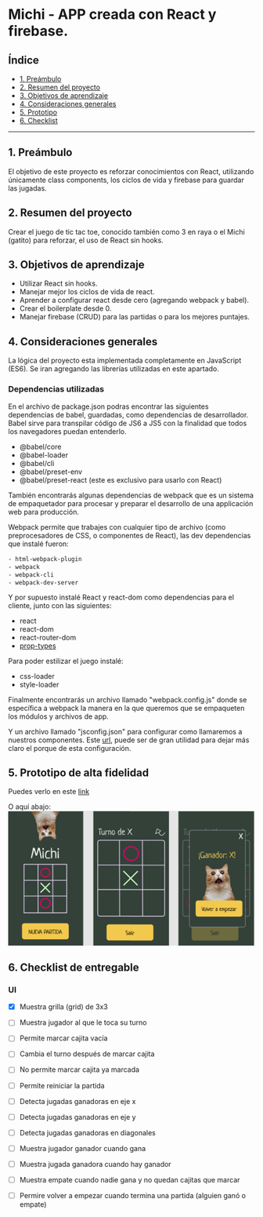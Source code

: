 # Michi - APP creada con React y firebase.

## Índice

* [1. Preámbulo](#1-preámbulo)
* [2. Resumen del proyecto](#2-resumen-del-proyecto)
* [3. Objetivos de aprendizaje](#3-objetivos-de-aprendizaje)
* [4. Consideraciones generales](#4-consideraciones-generales)
* [5. Prototipo](#5-Prototipo)
* [6. Checklist](#6-checklist)

***

## 1. Preámbulo
El objetivo de este proyecto es reforzar conocimientos con React, utilizando únicamente class components, los ciclos de vida y
firebase para guardar las jugadas.

## 2. Resumen del proyecto
Crear el juego de tic tac toe, conocido también como 3 en raya o el Michi (gatito) para reforzar,
el uso de React sin hooks.

## 3. Objetivos de aprendizaje
- Utilizar React sin hooks.
- Manejar mejor los ciclos de vida de react.
- Aprender a configurar react desde cero (agregando webpack y babel).
- Crear el boilerplate desde 0.
- Manejar firebase (CRUD) para las partidas o para los mejores puntajes.

## 4. Consideraciones generales

La lógica del proyecto esta implementada completamente en JavaScript (ES6).
Se iran agregando las librerías utilizadas en este apartado. 

### Dependencias utilizadas
En el archivo de package.json podras encontrar las siguientes dependencias de babel, guardadas, como dependencias de desarrollador.
Babel sirve para transpilar código de JS6 a JS5 con la finalidad que todos los navegadores puedan entenderlo.
   - @babel/core 
   - @babel-loader 
   - @babel/cli
   - @babel/preset-env
   - @babel/preset-react (este es exclusivo para usarlo con React)

También encontrarás algunas dependencias de webpack que es un sistema de empaquetador para procesar y preparar el desarrollo de una applicación web para producción.

Webpack permite que trabajes con cualquier tipo de archivo (como preprocesadores de CSS, o componentes de React), las dev dependencias que instalé fueron:

    - html-webpack-plugin
    - webpack
    - webpack-cli
    - webpack-dev-server

Y por supuesto instalé React y react-dom como dependencias para el cliente, junto con las siguientes:
- react
- react-dom
- react-router-dom
- [prop-types](https://www.npmjs.com/package/prop-types)

Para poder estilizar el juego instalé:
 - css-loader
 - style-loader

Finalmente encontrarás un archivo llamado "webpack.config.js" donde se específica a webpack la manera en la que queremos que se empaqueten los módulos y archivos de app.

Y un archivo llamado "jsconfig.json" para configurar como llamaremos a nuestros componentes. Este [url](https://www.freecodecamp.org/news/how-to-set-up-deploy-your-react-app-from-scratch-using-webpack-and-babel-a669891033d4/),
puede ser de gran utilidad para dejar más claro el porque de esta configuración.
## 5. Prototipo de alta fidelidad

Puedes verlo en este [link](https://www.figma.com/file/cB9SdDPAL8rJ0XiDneGfHJ/tic-tac-toe?node-id=0%3A1)

O aquí abajo:
![prototipo](https://github.com/IselaReyesPerdomo94/CDMX007-TIC-TAC-TOE-RN/blob/master/public/img/prototipo.png)

## 6. Checklist de entregable

### UI

* [x] Muestra grilla (grid) de 3x3
* [ ] Muestra jugador al que le toca su turno
* [ ] Permite marcar cajita vacía
* [ ] Cambia el turno después de marcar cajita
* [ ] No permite marcar cajita ya marcada
* [ ] Permite reiniciar la partida
* [ ] Detecta jugadas ganadoras en eje x
* [ ] Detecta jugadas ganadoras en eje y
* [ ] Detecta jugadas ganadoras en diagonales
* [ ] Muestra jugador ganador cuando gana
* [ ] Muestra jugada ganadora cuando hay ganador
* [ ] Muestra empate cuando nadie gana y no quedan cajitas que marcar
* [ ] Permire volver a empezar cuando termina una partida (alguien ganó o empate)



